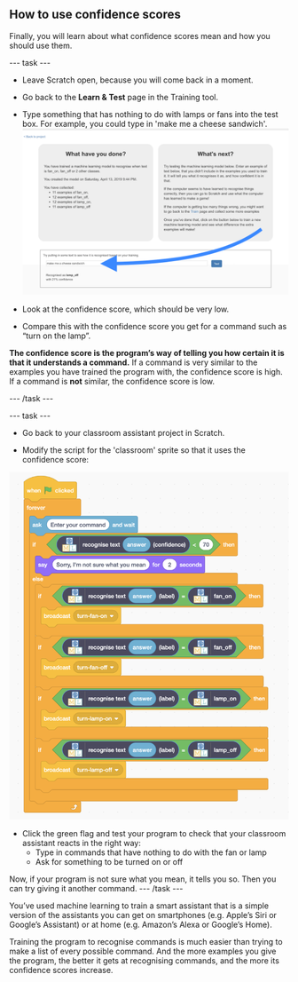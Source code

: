 ## How to use confidence scores

Finally, you will learn about what confidence scores mean and how you should use them.

\--- task \---
+ Leave Scratch open, because you will come back in a moment.

+ Go back to the **Learn & Test** page in the Training tool.

+ Type something that has nothing to do with lamps or fans into the test box. For example, you could type in 'make me a cheese sandwich'. ![Result of entering "make me a cheese sandwich" is lamp off with 21% confidence](images/cheese-sandwich-annotated.png)

+ Look at the confidence score, which should be very low.

+ Compare this with the confidence score you get for a command such as “turn on the lamp”.

**The confidence score is the program’s way of telling you how certain it is that it understands a command.** If a command is very similar to the examples you have trained the program with, the confidence score is high. If a command is **not** similar, the confidence score is low.

\--- /task \---

\--- task \---

+ Go back to your classroom assistant project in Scratch.

+ Modify the script for the 'classroom' sprite so that it uses the confidence score:

![New code to be added into scratch program](images/code-with-confidence.png)

+ Click the green flag and test your program to check that your classroom assistant reacts in the right way:
    + Type in commands that have nothing to do with the fan or lamp
    + Ask for something to be turned on or off

Now, if your program is not sure what you mean, it tells you so. Then you can try giving it another command. \--- /task \---

You’ve used machine learning to train a smart assistant that is a simple version of the assistants you can get on smartphones (e.g. Apple’s Siri or Google’s Assistant) or at home (e.g. Amazon’s Alexa or Google’s Home).

Training the program to recognise commands is much easier than trying to make a list of every possible command. And the more examples you give the program, the better it gets at recognising commands, and the more its confidence scores increase. 